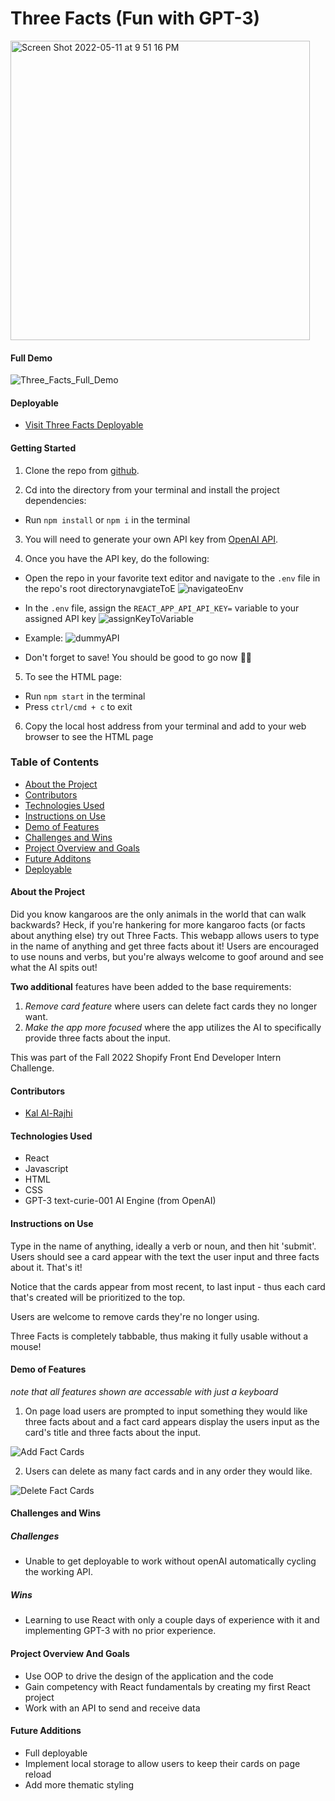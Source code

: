 # Three Facts (Fun with GPT-3)
<img width="479" alt="Screen Shot 2022-05-11 at 9 51 16 PM" src="https://user-images.githubusercontent.com/97044701/167988535-eec92026-9422-47ff-9f9f-be384b4b5678.png">

#### Full Demo
![Three_Facts_Full_Demo](https://user-images.githubusercontent.com/97044701/168196109-15a43666-4227-4a4f-bfeb-2ec170e2ab6a.gif)

#### Deployable
- [Visit Three Facts Deployable](https://kal-aalrajhi.github.io/Fun-with-GPT-3/)

#### Getting Started
1. Clone the repo from [github](https://github.com/kal-aalrajhi/Fun-with-GPT-3).

2. Cd into the directory from your terminal and install the project dependencies:
- Run `npm install` or `npm i` in the terminal

3. You will need to generate your own API key from [OpenAI API](https://beta.openai.com/overview). 

4. Once you have the API key, do the following: 
- Open the repo in your favorite text editor and navigate to the `.env` file in the repo's root directorynavgiateToE
![navigateoEnv](https://user-images.githubusercontent.com/97044701/168192366-d4c3a28a-14b5-4d78-a37b-452ced6a3d54.png)

- In the `.env` file, assign the `REACT_APP_API_API_KEY=` variable to your assigned API key
![assignKeyToVariable](https://user-images.githubusercontent.com/97044701/168192743-3b2625dd-bf1e-40a1-a796-d21390d54ecf.png)

- Example: 
![dummyAPI](https://user-images.githubusercontent.com/97044701/168192785-0677078f-2e2d-4431-9288-5139187b59ee.png)

- Don't forget to save! You should be good to go now 👍🏽

5. To see the HTML page:
- Run `npm start` in the terminal
- Press `ctrl/cmd + c` to exit
6. Copy the local host address from your terminal and add to your web browser to see the HTML page


### Table of Contents
- [About the Project](#about-the-project)
- [Contributors](#contributors)
- [Technologies Used](#technologies-used)
- [Instructions on Use](#instructions-on-use)
- [Demo of Features](#demo-of-features)
- [Challenges and Wins](#challenges-and-wins)
- [Project Overview and Goals](#project-overview-and-goals)
- [Future Additons](#future-additons)
- [Deployable](#deployable)

#### About the Project
Did you know kangaroos are the only animals in the world that can walk backwards? Heck, if you're hankering for more kangaroo facts (or facts about anything else) try out Three Facts. This webapp allows users to type in the name of anything and get three facts about it! Users are encouraged to use nouns and verbs, but you're always welcome to goof around and see what the AI spits out! 

**Two additional** features have been added to the base requirements: 
1. *Remove card feature* where users can delete fact cards they no longer want. 
2. *Make the app more focused* where the app utilizes the AI to specifically provide three facts about the input.

This was part of the Fall 2022 Shopify Front End Developer Intern Challenge.

#### Contributors
 - [Kal Al-Rajhi](https://github.com/kal-aalrajhi)

#### Technologies Used
- React
- Javascript
- HTML
- CSS
- GPT-3 text-curie-001 AI Engine (from OpenAI)

#### Instructions on Use
Type in the name of anything, ideally a verb or noun, and then hit 'submit'. Users should see a card appear with the text the user input and three facts about it. That's it! 

Notice that the cards appear from most recent, to last input - thus each card that's created will be prioritized to the top. 

Users are welcome to remove cards they're no longer using.

Three Facts is completely tabbable, thus making it fully usable without a mouse!

#### Demo of Features
*note that all features shown are accessable with just a keyboard*

1. On page load users are prompted to input something they would like three facts about and a fact card appears display the users input as the card's title and three facts about the input.

![Add Fact Cards](https://media.giphy.com/media/L9Z1fKZ7XaMrVKBW4a/giphy.gif)

2. Users can delete as many fact cards and in any order they would like. 

![Delete Fact Cards](https://media.giphy.com/media/Vm64HC7ox5xHqM2YH7/giphy.gif)

#### Challenges and Wins

##### Challenges
- Unable to get deployable to work without openAI automatically cycling the working API.
##### Wins
- Learning to use React with only a couple days of experience with it and implementing GPT-3 with no prior experience.

#### Project Overview And Goals
- Use OOP to drive the design of the application and the code
- Gain competency with React fundamentals by creating my first React project
- Work with an API to send and receive data

#### Future Additions
- Full deployable
- Implement local storage to allow users to keep their cards on page reload
- Add more thematic styling

